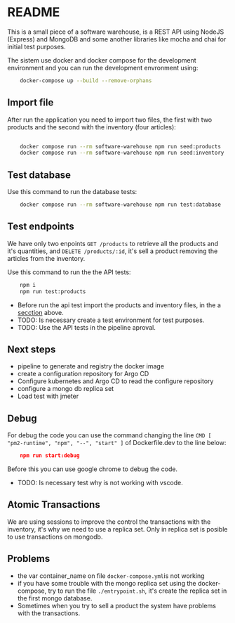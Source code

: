 # README

This is a small piece of a software warehouse, is a REST API using NodeJS (Express) and MongoDB and some another libraries like mocha and chai for initial test purposes.

The sistem use docker and docker compose for the development environment and you can run the development envronment using:

```sh
    docker-compose up --build --remove-orphans
```

## Import file

After run the application you need to import two files, the first with two products and the second with the inventory (four articles):

```sh
    
    docker compose run --rm software-warehouse npm run seed:products
    docker compose run --rm software-warehouse npm run seed:inventory

```

## Test database

Use this command to run the database tests:

```sh
    docker compose run --rm software-warehouse npm run test:database
```

## Test endpoints

We have only two enpoints `GET /products` to retrieve all the products and it's quantities, and `DELETE /products/:id`, it's sell a product removing the articles from the inventory.

Use this command to run the the API tests:

```sh
    npm i
    npm run test:products
```

* Before run the api test import the products and inventory files, in the a [secction](#import-file) above.
* TODO: Is necessary create a test environment for test purposes.
* TODO: Use the API tests in the pipeline aproval.

## Next steps

* pipeline to generate and registry the docker image
* create a configuration repository for Argo CD
* Configure kubernetes and Argo CD to read the configure repository
* configure a mongo db replica set
* Load test with jmeter

## Debug

For debug the code you can use the command changing the line `CMD [ "pm2-runtime", "npm", "--", "start" ]` of Dockerfile.dev to the line below:

```json
    npm run start:debug
```

Before this you can use google chrome to debug the code.

* TODO: Is necessary test why is not working with vscode.

## Atomic Transactions

We are using sessions to improve the control the transactions with the inventory, it's why we need to use a replica set. Only in replica set is posible to use transactions on mongodb.

## Problems

* the var container_name on file `docker-compose.yml`is not working
* if you have some trouble with the mongo replica set using the docker-compose, try to run the file `./entrypoint.sh`, it's create the replica set in the first mongo database.
* Sometimes when you try to sell a product the system have problems with the transactions.
